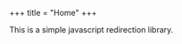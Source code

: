 +++
title = "Home"
+++

This is a simple javascript redirection library.

<div name="manualRedirectionDiv"/>

<script type="text/javascript">
{
  // - https://yaahi.github.io/?mw=2.txt redirects to https://github.com/sanskrit-lexicon/csl-ldev/blob/main/v02/mw/2.txt
  let mwSource = module_main.default.query.getParam("mw");
  if (mwSource) {
    module_main.default.redirectToPage(`https://github.com/sanskrit-lexicon/csl-ldev/blob/main/v02/mw/${mwSource}`);
  }

}

{
  // https://yaahi.github.io/?cp=0001-a&d=MW72 redirects to https://www.sanskrit-lexicon.uni-koeln.de/scans/csl-apidev/servepdf.php?dict=MW72&page=0001-a?debugInfo=
  let colognePage = module_main.default.query.getParam("cp");
  if (colognePage) {
    let dict = module_main.default.query.getParam("d");
    module_main.default.redirectToPage(`https://www.sanskrit-lexicon.uni-koeln.de/scans/csl-apidev/servepdf.php?dict=${dict}&page=${colognePage}`);
  }
}
</script>